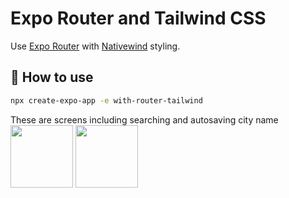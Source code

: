 # Expo Router and Tailwind CSS

Use [Expo Router](https://docs.expo.dev/router/introduction/) with [Nativewind](https://www.nativewind.dev/v4/overview/) styling.

## 🚀 How to use

```sh
npx create-expo-app -e with-router-tailwind
```

These are screens including searching and autosaving city name
<img src="https://github.com/user-attachments/assets/6128dbb8-302a-468c-b053-b01ca24eda75" width="100" height="100">
<img src="https://github.com/user-attachments/assets/6349809a-bc29-4a5b-9cec-069f8289a21d" width="100" height="100">

